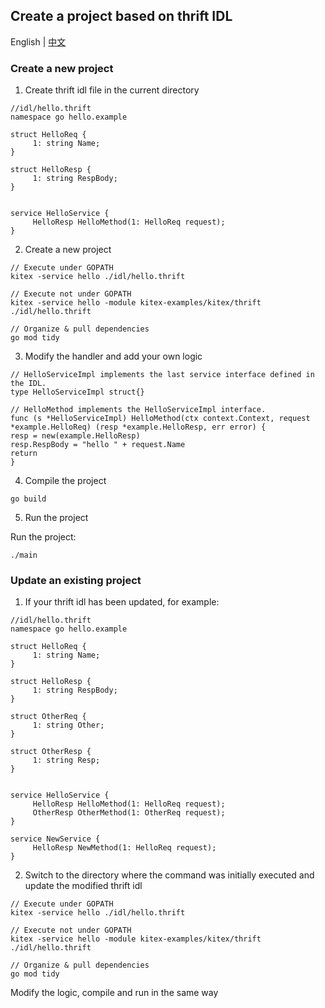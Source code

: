 ## Create a project based on thrift IDL

English | [中文](./README_CN.md)

### Create a new project

1. Create thrift idl file in the current directory

```
//idl/hello.thrift
namespace go hello.example

struct HelloReq {
     1: string Name;
}

struct HelloResp {
     1: string RespBody;
}


service HelloService {
     HelloResp HelloMethod(1: HelloReq request);
}
```

2. Create a new project

```
// Execute under GOPATH
kitex -service hello ./idl/hello.thrift

// Execute not under GOPATH
kitex -service hello -module kitex-examples/kitex/thrift ./idl/hello.thrift

// Organize & pull dependencies
go mod tidy
```

3. Modify the handler and add your own logic

```
// HelloServiceImpl implements the last service interface defined in the IDL.
type HelloServiceImpl struct{}

// HelloMethod implements the HelloServiceImpl interface.
func (s *HelloServiceImpl) HelloMethod(ctx context.Context, request *example.HelloReq) (resp *example.HelloResp, err error) {
resp = new(example.HelloResp)
resp.RespBody = "hello " + request.Name
return
}
```

4. Compile the project

```
go build
```

5. Run the project

Run the project:

```
./main
```

### Update an existing project

1. If your thrift idl has been updated, for example:

```
//idl/hello.thrift
namespace go hello.example

struct HelloReq {
     1: string Name;
}

struct HelloResp {
     1: string RespBody;
}

struct OtherReq {
     1: string Other;
}

struct OtherResp {
     1: string Resp;
}


service HelloService {
     HelloResp HelloMethod(1: HelloReq request);
     OtherResp OtherMethod(1: OtherReq request);
}

service NewService {
     HelloResp NewMethod(1: HelloReq request);
}
```

2. Switch to the directory where the command was initially executed and update the modified thrift idl

```
// Execute under GOPATH
kitex -service hello ./idl/hello.thrift

// Execute not under GOPATH
kitex -service hello -module kitex-examples/kitex/thrift ./idl/hello.thrift

// Organize & pull dependencies
go mod tidy
```

Modify the logic, compile and run in the same way